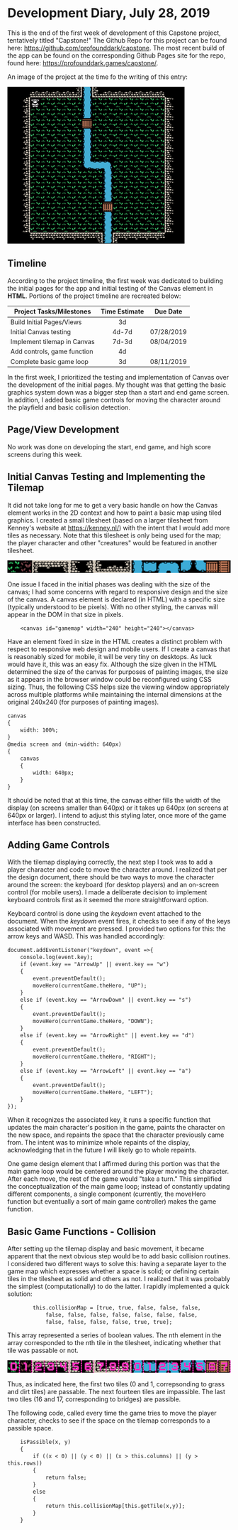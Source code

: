 # Development Diary, July 28, 2019

This is the end of the first week of development of this Capstone project, tentatively titled "Capstone!" The Github Repo for this project can be found here: https://github.com/profounddark/capstone. The most recent build of the app can be found on the corresponding Github Pages site for the repo, found here: https://profounddark.games/capstone/.

An image of the project at the time fo the writing of this entry:

![Image of the First Screenshot](./image/pt1_initialscreen.png)

## Timeline
According to the project timeline, the first week was dedicated to building the initial pages for the app and initial testing of the Canvas element in **HTML**. Portions of the project timeline are recreated below:

| Project Tasks/Milestones | Time Estimate | Due Date |
| --- | :---: | :---: |
| Build Initial Pages/Views | 3d | |
| Initial Canvas testing |  4d-7d | 07/28/2019 |
| Implement tilemap in Canvas | 7d-3d | 08/04/2019 |
| Add controls, game function | 4d | |
| Complete basic game loop | 3d | 08/11/2019 |

In the first week, I prioritized the testing and implementation of Canvas over the development of the initial pages. My thought was that getting the basic graphics system down was a bigger step than a start and end game screen. In addition, I added basic game controls for moving the character around the playfield and basic collision detection.

## Page/View Development
No work was done on developing the start, end game, and high score screens during this week.

## Initial Canvas Testing and Implementing the Tilemap
It did not take long for me to get a very basic handle on how the Canvas element works in the 2D context and how to paint a basic map using tiled graphics. I created a small tilesheet (based on a larger tilesheet from Kenney's website at https://kenney.nl/) with the intent that I would add more tiles as necessary. Note that this tilesheet is only being used for the map; the player character and other "creatures" would be featured in another tilesheet.

![Image of the TileSheet](./image/pt1_tilesheet.png)

One issue I faced in the initial phases was dealing with the size of the canvas; I had some concerns with regard to responsive design and the size of the canvas. A canvas element is declared (in HTML) with a specific size (typically understood to be pixels). With no other styling, the canvas will appear in the DOM in that size in pixels.
```
    <canvas id="gamemap" width="240" height="240"></canvas>
```
Have an element fixed in size in the HTML creates a distinct problem with respect to responsive web design and mobile users. If I create a canvas that is reasonably sized for mobile, it will be very tiny on desktops. As luck would have it, this was an easy fix. Although the size given in the HTML determined the size of the canvas for purposes of painting images, the size as it appears in the browser window could be reconfigured using CSS sizing. Thus, the following CSS helps size the viewing window appropriately across multiple platforms while maintaining the internal dimensions at the original 240x240 (for purposes of painting images).
```
canvas
{
    width: 100%;
}
@media screen and (min-width: 640px)
{
    canvas
    {
        width: 640px;
    }
}
```
It should be noted that at this time, the canvas either fills the width of the display (on screens smaller than 640px) or it takes up 640px (on screens at 640px or larger). I intend to adjust this styling later, once more of the game interface has been constructed.

## Adding Game Controls
With the tilemap displaying correctly, the next step I took was to add a player character and code to move the character around. I realized that per the design document, there should be two ways to move the character around the screen: the keyboard (for desktop players) and an on-screen control (for mobile users). I made a deliberate decision to implement keyboard controls first as it seemed the more straightforward option.

Keyboard control is done using the *keydown* event attached to the document. When the *keydown* event fires, it checks to see if any of the keys associated with movement are pressed. I provided two options for this: the arrow keys and WASD. This was handled accordingly:
```
document.addEventListener("keydown", event =>{
    console.log(event.key);
    if (event.key == "ArrowUp" || event.key == "w")
    {
        event.preventDefault();
        moveHero(currentGame.theHero, "UP");
    }
    else if (event.key == "ArrowDown" || event.key == "s")
    {
        event.preventDefault();
        moveHero(currentGame.theHero, "DOWN");
    }
    else if (event.key == "ArrowRight" || event.key == "d")
    {
        event.preventDefault();
        moveHero(currentGame.theHero, "RIGHT");
    }
    else if (event.key == "ArrowLeft" || event.key == "a")
    {
        event.preventDefault();
        moveHero(currentGame.theHero, "LEFT");
    }
});
```
When it recognizes the associated key, it runs a specific function that updates the main character's position in the game, paints the character on the new space, and repaints the space that the character previously came from. The intent was to minimize whole repaints of the display, acknowledging that in the future I will likely go to whole repaints.

One game design element that I affirmed during this portion was that the main game loop would be centered around the player moving the character. After each move, the rest of the game would "take a turn." This simplified the conceptualization of the main game loop; instead of constantly updating different components, a single component (currently, the moveHero function but eventually a sort of main game controller) makes the game function.

## Basic Game Functions - Collision
After setting up the tilemap display and basic movement, it became apparent that the next obvious step would be to add basic collision routines. I considered two different ways to solve this: having a separate layer to the game map which expresses whether a space is solid; or defining certain tiles in the tilesheet as solid and others as not. I realized that it was probably the simplest (computationally) to do the latter. I rapidly implemented a quick solution:
```
        this.collisionMap = [true, true, false, false, false,
            false, false, false, false, false, false, false,
            false, false, false, false, true, true];
```
This array represented a series of boolean values. The nth element in the array corresponded to the nth tile in the tilesheet, indicating whether that tile was passable or not.

![Image of the TileSheet with numbers](./image/pt1_tilesheet_numb.png)

Thus, as indicated here, the first two tiles (0 and 1, correpsonding to grass and dirt tiles) are passable. The next fourteen tiles are impassible. The last two tiles (16 and 17, corresponding to bridges) are passible.

The following code, called every time the game tries to move the player character, checks to see if the space on the tilemap corresponds to a passible space.

```
    isPassible(x, y)
    {
        if ((x < 0) || (y < 0) || (x > this.columns) || (y > this.rows))
        {
            return false;
        }
        else
        {
            return this.collisionMap[this.getTile(x,y)];
        }
    }
```